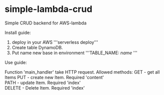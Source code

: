 # simple-lambda-crud
Simple CRUD backend for AWS-lambda


Install guide:

  1. deploy in your AWS
  '''serverless deploy'''
  2. Create table DynamoDB.
  3. Put name new base in environment
  '''TABLE_NAME: *name* '''


Use guide:

  Function 'main_handler' take HTTP request.
  Allowed methods:
    GET - get all Items
    PUT - create new Item. Required 'content'  
    PATH - update Item. Required 'index'  
    DELETE - Delete Item. Required 'index'
